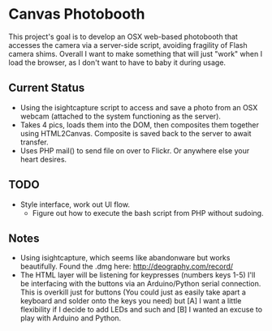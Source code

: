 Canvas Photobooth
=============================================================
This project's goal is to develop an OSX web-based photobooth that accesses the camera via a server-side script, avoiding fragility of Flash camera shims. Overall I want to make something that will just "work" when I load the browser, as I don't want to have to baby it during usage.


Current Status
-------------------------------------------------------------

  * Using the isightcapture script to access and save a photo from an OSX webcam (attached to the system functioning as the server).
  * Takes 4 pics, loads them into the DOM, then composites them together using HTML2Canvas. Composite is saved back to the server to await transfer.
  * Uses PHP mail() to send file on over to Flickr. Or anywhere else your heart desires.


TODO
-------------------------------------------------------------

* Style interface, work out UI flow.
  * Figure out how to execute the bash script from PHP without sudoing.


Notes
-------------------------------------------------------------

  * Using isightcapture, which seems like abandonware but works beautifully. Found the .dmg here: http://deography.com/record/
  * The HTML layer will be listening for keypresses (numbers keys 1-5) I'll be interfacing with the buttons via an Arduino/Python serial connection. This is overkill just for buttons (You could just as easily take apart a keyboard and solder onto the keys you need) but [A] I want a little flexibility if I decide to add LEDs and such and [B] I wanted an excuse to play with Arduino and Python.
